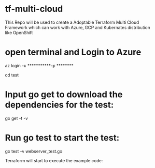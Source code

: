 # tf-multi-cloud
This Repo will be used to create a Adoptable Terraform Multi Cloud Framework which can work with Azure, GCP and Kubernates distribution like OpenShift

# open terminal and Login to Azure

az login -u ***********-p ********

cd test

# Input go get to download the dependencies for the test:
go get -t -v

# Run go test to start the test:

go test -v webserver_test.go

Terraform will start to execute the example code:
